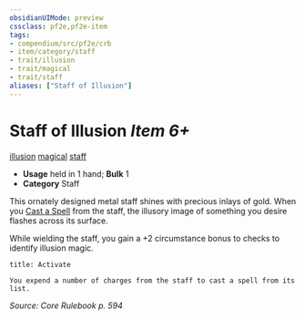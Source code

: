 ```yaml
---
obsidianUIMode: preview
cssclass: pf2e,pf2e-item
tags:
- compendium/src/pf2e/crb
- item/category/staff
- trait/illusion
- trait/magical
- trait/staff
aliases: ["Staff of Illusion"]
---
```

# Staff of Illusion *Item 6+*  
[illusion](../../../Rules/traits/illusion.md)  [magical](../../../Rules/traits/magical.md)  [staff](../../../Rules/traits/staff.md)  

- **Usage** held in 1 hand; **Bulk** 1
- **Category** Staff

This ornately designed metal staff shines with precious inlays of gold. When you [Cast a Spell](../../../Rules/actions/cast-a-spell.md) from the staff, the illusory image of something you desire flashes across its surface.

While wielding the staff, you gain a +2 circumstance bonus to checks to identify illusion magic.

```ad-embed-ability
title: Activate

You expend a number of charges from the staff to cast a spell from its list.
```

*Source: Core Rulebook p. 594*